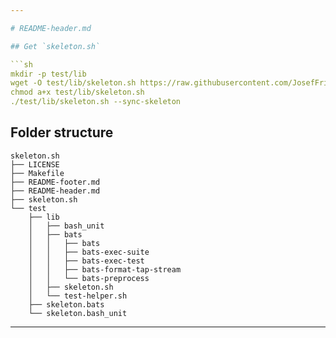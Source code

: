 ```yaml
---

# README-header.md

## Get `skeleton.sh`

```sh
mkdir -p test/lib
wget -O test/lib/skeleton.sh https://raw.githubusercontent.com/JosefFriedrich-shell/skeleton.sh/master/skeleton.sh
chmod a+x test/lib/skeleton.sh
./test/lib/skeleton.sh --sync-skeleton
```

## Folder structure

```
skeleton.sh
├── LICENSE
├── Makefile
├── README-footer.md
├── README-header.md
├── skeleton.sh
└── test
    ├── lib
    │   ├── bash_unit
    │   ├── bats
    │   │   ├── bats
    │   │   ├── bats-exec-suite
    │   │   ├── bats-exec-test
    │   │   ├── bats-format-tap-stream
    │   │   └── bats-preprocess
    │   ├── skeleton.sh
    │   └── test-helper.sh
    ├── skeleton.bats
    └── skeleton.bash_unit
```

---
```

